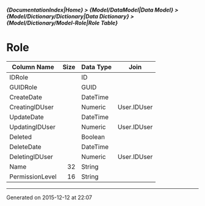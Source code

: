 ##### {DocumentationIndex|Home} > {Model/DataModel|Data Model} > {Model/Dictionary/Dictionary|Data Dictionary} > {Model/Dictionary/Model-Role|Role Table}

Role
===

Column Name | Size | Data Type | Join 
----------- | ---: | --------- | ---- 
IDRole |  | ID |  
GUIDRole |  | GUID |  
CreateDate |  | DateTime |  
CreatingIDUser |  | Numeric | User.IDUser 
UpdateDate |  | DateTime |  
UpdatingIDUser |  | Numeric | User.IDUser 
Deleted |  | Boolean |  
DeleteDate |  | DateTime |  
DeletingIDUser |  | Numeric | User.IDUser 
Name | 32 | String |  
PermissionLevel | 16 | String |  
- - -

Generated on 2015-12-12 at 22:07

